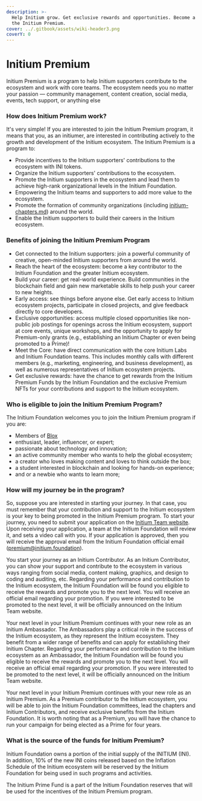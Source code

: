 ```yaml
---
description: >-
  Help Initium grow. Get exclusive rewards and opportunities. Become a member of
  the Initium Premium.
cover: ../.gitbook/assets/wiki-header3.png
coverY: 0
---
```


# Initium Premium

Initium Premium is a program to help Initium supporters contribute to the ecosystem and work with core teams. The ecosystem needs you no matter your passion — community management, content creation, social media, events, tech support, or anything else

### How does Initium Premium work?

It's very simple! If you are interested to join the Initium Premium program, it means that you, as an initiumer, are interested in contributing actively to the growth and development of the Initium ecosystem. The Initium Premium is a program to:

* Provide incentives to the Initium supporters' contributions to the ecosystem with INI tokens.&#x20;
* Organize the Initium supporters' contributions to the ecosystem.
* Promote the Initium supporters in the ecosystem and lead them to achieve high-rank organizational levels in the Initium Foundation.&#x20;
* Empowering the Initium teams and supporters to add more value to the ecosystem.&#x20;
* Promote the formation of community organizations (including [initium-chapters.md](initium-chapters.md "mention")) around the world.&#x20;
* Enable the Initium supporters to build their careers in the Initium ecosystem.&#x20;

### Benefits of joining the Initium Premium Program

* Get connected to the Initium supporters: join a powerful community of creative, open-minded Initium supporters from around the world.
* Reach the heart of the ecosystem: become a key contributor to the Initium Foundation and the greater Initium ecosystem.
* Build your career: get real-world experience. Build communities in the blockchain field and gain new marketable skills to help push your career to new heights.
* Early access: see things before anyone else. Get early access to Initium ecosystem projects, participate in closed projects, and give feedback directly to core developers.
* Exclusive opportunities: access multiple closed opportunities like non-public job postings for openings across the Initium ecosystem, support at core events, unique workshops, and the opportunity to apply for Premium-only grants (e.g., establishing an Initium Chapter or even being promoted to a Prime)!
* Meet the Core: have direct communication with the core Initium Labs and Initium Foundation teams. This includes monthly calls with different members (e.g., marketing, engineering, and business development), as well as numerous representatives of Initium ecosystem projects.
* Get exclusive rewards: have the chance to get rewards from the Initium Premium Funds by the Initium Foundation and the exclusive Premium NFTs for your contributions and support to the Initium ecosystem.&#x20;

### Who is eligible to join the Initium Premium Program?

The Initium Foundation welcomes you to join the Initium Premium program if you are:

* Members of [Blox](../initium-developers/what-is-blox.md)
* enthusiast, leader, influencer, or expert;
* passionate about technology and innovation;
* an active community member who wants to help the global ecosystem;
* a creator who loves making content and loves to think outside the box;
* a student interested in blockchain and looking for hands-on experience;
* and or a newbie who wants to learn more;

### How will my journey be in the program?

So, suppose you are interested in starting your journey. In that case, you must remember that your contribution and support to the Initium ecosystem is your key to being promoted in the Initium Premium program. To start your journey, you need to submit your application on the [Initium Team website](https://initium.team). Upon receiving your application, a team at the Initium Foundation will review it, and sets a video call with you. If your application is approved, then you will receive the approval email from the Initium Foundation official email (premium@initium.foundation).&#x20;

You start your journey as an Initium Contributor. As an Initium Contributor, you can show your support and contribute to the ecosystem in various ways ranging from social media, content making, graphics, and design to coding and auditing, etc. Regarding your performance and contribution to the Initium ecosystem, the Initium Foundation will be found you eligible to receive the rewards and promote you to the next level. You will receive an official email regarding your promotion. If you were interested to be promoted to the next level, it will be officially announced on the Initium Team website.&#x20;

Your next level in your Initium Premium continues with your new role as an Initium Ambassador. The  Ambassadors play a critical role in the success of the Initium ecosystem, as they represent the Initium ecosystem. They benefit from a wider range of benefits and can apply for establishing their Initium Chapter. Regarding your performance and contribution to the Initium ecosystem as an Ambassador, the Initium Foundation will be found you eligible to receive the rewards and promote you to the next level. You will receive an official email regarding your promotion. If you were interested to be promoted to the next level, it will be officially announced on the Initium Team website.&#x20;

Your next level in your Initium Premium continues with your new role as an Initium Premium. As a Premium contributor to the Initium ecosystem, you will be able to join the Initium Foundation committees, lead the chapters and Initium Contributors, and receive exclusive benefits from the Initium Foundation. It is worth noting that as a Premium, you will have the chance to run your campaign for being elected as a Prime for four years.&#x20;

### What is the source of the funds for Initium Premium?

Initium Foundation owns a portion of the initial supply of the INITIUM (INI). In addition, 10% of the new INI coins released based on the Inflation Schedule of the Initium ecosystem will be reserved by the Initium Foundation for being used in such programs and activities.&#x20;

The Initium Prime Fund is a part of the Initium Foundation reserves that will be used for the incentives of the Initium Premium program.&#x20;
